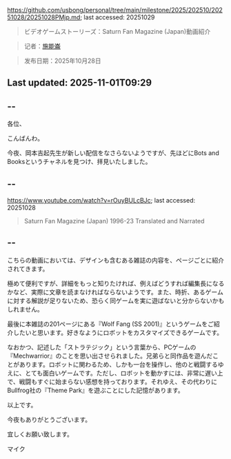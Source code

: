https://github.com/usbong/personal/tree/main/milestone/2025/202510/20251028/20251028PMjp.md; last accessed: 20251029

> ビデオゲームストーリーズ：Saturn Fan Magazine (Japan)動画紹介

> 记者：[施能崙](https://www.linkedin.com/in/michaelsyson/)

> 发布日期：2025年10月28日

## Last updated: 2025-11-01T09:29

## --

各位、

こんばんわ。

今夜、岡本吉起先生が新しい配信をなさらないようですが、先ほどにBots and Booksというチャネルを見つけ、拝見いたしました。

## --

https://www.youtube.com/watch?v=rOuyBULcBJc; last accessed: 20251028

> Saturn Fan Magazine (Japan) 1996-23 Translated and Narrated

## --

こちらの動画においては、デザインも含むある雑誌の内容を、ページごとに紹介されてきます。

極めて便利ですが、詳細をもっと知りたければ、例えばどうすれば編集長になるかなど、実際に文章を読まなければならないようです。また、時折、あるゲームに対する解説が足りないため、恐らく同ゲームを実に遊ばないと分からないかもしれません。

最後に本雑誌の201ページにある『Wolf Fang (SS 2001)』というゲームをご紹介したいと思います。好きなようにロボットをカスタマイズできるゲームです。

なおかつ、記述した「ストラテジック」という言葉から、PCゲームの『Mechwarrior』のことを思い出させられました。兄弟らと同作品を遊んだことがあります。ロボットに関わるため、しかも一台を操作し、他のと戦闘するゆえに、とても面白いゲームです。ただし、ロボットを動かすには、非常に遅い上で、戦闘もすぐに始まらない感想を持っております。それゆえ、その代わりにBullfrog社の『Theme Park』を遊ぶことにした記憶があります。

以上です。

今夜もありがとうございます。

宜しくお願い致します。

マイク